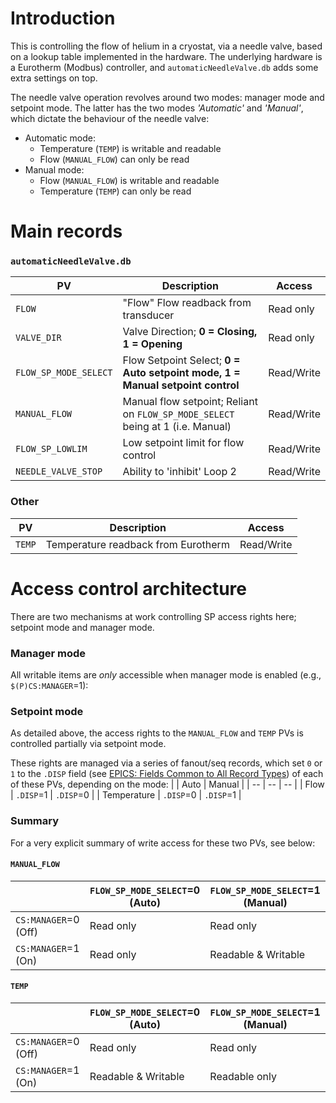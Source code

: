 # Introduction

This is controlling the flow of helium in a cryostat, via a needle valve, based on a lookup table implemented in the hardware. The underlying hardware is a Eurotherm (Modbus) controller, and `automaticNeedleValve.db` adds some extra settings on top.

The needle valve operation revolves around two modes: manager mode and setpoint mode. The latter has the two modes _'Automatic'_ and _'Manual'_, which dictate the behaviour of the needle valve:
* Automatic mode: 
  * Temperature (`TEMP`) is writable and readable
  * Flow (`MANUAL_FLOW`) can only be read
* Manual mode:
  * Flow (`MANUAL_FLOW`) is writable and readable
  * Temperature (`TEMP`) can only be read

# Main records
### `automaticNeedleValve.db`
| PV | Description | Access |
| -- | -- | -- | 
| `FLOW`| "Flow" Flow readback from transducer | Read only | |
| `VALVE_DIR` | Valve Direction; **0 = Closing, 1 = Opening** | Read only | |
| `FLOW_SP_MODE_SELECT` | Flow Setpoint Select; **0 = Auto setpoint mode, 1 = Manual setpoint control** | Read/Write | |
| `MANUAL_FLOW` | Manual flow setpoint; Reliant on `FLOW_SP_MODE_SELECT` being at 1 (i.e. Manual) | Read/Write | |
| `FLOW_SP_LOWLIM` | Low setpoint limit for flow control | Read/Write | |
| `NEEDLE_VALVE_STOP` | Ability to 'inhibit' Loop 2 | Read/Write ||

### Other
| PV | Description | Access |
| -- | -- | -- | 
| `TEMP`| Temperature readback from Eurotherm | Read/Write | |

# Access control architecture
There are two mechanisms at work controlling SP access rights here; setpoint mode and manager mode.

### Manager mode
All writable items are _only_ accessible when manager mode is enabled (e.g., `$(P)CS:MANAGER`=1): 

### Setpoint mode
As detailed above, the access rights to the `MANUAL_FLOW` and `TEMP` PVs is controlled partially via setpoint mode.

These rights are managed via a series of fanout/seq records, which set `0` or `1` to the `.DISP` field (see [EPICS: Fields Common to All Record Types](https://epics.anl.gov/base/R7-0/6-docs/dbCommonRecord.html)) of each of these PVs, depending on the mode:
|  | Auto | Manual |
| -- | -- | -- | 
| Flow | `.DISP`=1 | `.DISP`=0 |
| Temperature | `.DISP`=0 | `.DISP`=1 |

### Summary
For a very explicit summary of write access for these two PVs, see  below:

#### `MANUAL_FLOW` 
|  | `FLOW_SP_MODE_SELECT`=0 (Auto) | `FLOW_SP_MODE_SELECT`=1 (Manual) |
| -- | -- | -- | 
| `CS:MANAGER`=0 (Off) | Read only | Read only |
| `CS:MANAGER`=1 (On) | Read only | Readable & Writable |

#### `TEMP` 
|  | `FLOW_SP_MODE_SELECT`=0 (Auto) | `FLOW_SP_MODE_SELECT`=1 (Manual) |
| -- | -- | -- | 
| `CS:MANAGER`=0 (Off) | Read only | Read only |
| `CS:MANAGER`=1 (On) | Readable & Writable | Readable only |


